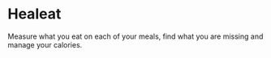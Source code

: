 # Healeat
Measure what you eat on each of your meals, find what you are missing and manage your calories.
